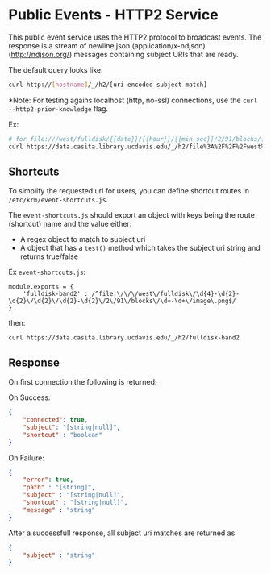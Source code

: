 # Public Events - HTTP2 Service

This public event service uses the HTTP2 protocol to broadcast events.  The response is a stream of newline json (application/x-ndjson) (http://ndjson.org/) messages containing subject URIs that are ready.

The default query looks like:

```bash
curl http://[hostname]/_/h2/[uri encoded subject match]
```

*Note: For testing agains localhost (http, no-ssl) connections, use the `curl --http2-prior-knowledge` flag.

Ex:

```bash
# for file:///west/fulldisk/{{date}}/{{hour}}/{{min-sec}}/2/91/blocks/{{block}}/image.png
curl https://data.casita.library.ucdavis.edu/_/h2/file%3A%2F%2F%2Fwest%2Ffulldisk%2F%7B%7Bdate%7D%7D%2F%7B%7Bhour%7D%7D%2F%7B%7Bmin-sec%7D%7D%2F2%2F91%2Fblocks%2F%7B%7Bblock%7D%7D%2Fimage.png
```

## Shortcuts

To simplify the requested url for users, you can define shortcut routes in `/etc/krm/event-shortcuts.js`.

The `event-shortcuts.js` should export an object with keys being the route (shortcut) name and the value either:
  - A regex object to match to subject uri
  - A object that has a `test()` method which takes the subject uri string and returns true/false

Ex `event-shortcuts.js`:
```
module.exports = {
    'fulldisk-band2' : /^file:\/\/\/west\/fulldisk\/\d{4}-\d{2}-\d{2}\/\d{2}\/\d{2}-\d{2}\/2\/91\/blocks\/\d+-\d+\/image\.png$/
}
```

then:

```
curl https://data.casita.library.ucdavis.edu/_/h2/fulldisk-band2
```

## Response

On first connection the following is returned:

On Success:
```json
{
    "connected": true, 
    "subject": "[string|null]", 
    "shortcut" : "boolean"
}
```

On Failure:
```json
{
    "error": true,
    "path" : "[string]",
    "subject" : "[string|null]",
    "shortcut" : "[string|null]",
    "message" : "string"
}
```

After a successfull response, all subject uri matches are returned as
```json
{
    "subject" : "string"
}
```